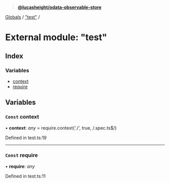 > **[@lucasheight/odata-observable-store](../README.md)**

[Globals](../globals.md) / ["test"](_test_.md) /

# External module: "test"

## Index

### Variables

* [context](_test_.md#const-context)
* [require](_test_.md#const-require)

## Variables

### `Const` context

• **context**: *any* =  require.context('./', true, /\.spec\.ts$/)

Defined in test.ts:19

___

### `Const` require

• **require**: *any*

Defined in test.ts:11